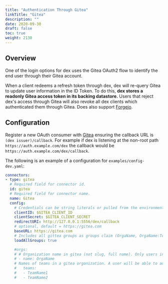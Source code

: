 ```yaml
---
title: "Authentication Through Gitea"
linkTitle: "Gitea"
description: ""
date: 2020-09-30
draft: false
toc: true
weight: 2130
---
```


## Overview

One of the login options for dex uses the Gitea OAuth2 flow to identify the end user through their Gitea account.

When a client redeems a refresh token through dex, dex will re-query Gitea to update user information in the ID Token. To do this, __dex stores a readonly Gitea access token in its backing datastore.__ Users that reject dex's access through Gitea will also revoke all dex clients which authenticated them through Gitea. Does also support [Forgejo](https://forgejo.org/).

## Configuration

Register a new OAuth consumer with [Gitea](https://docs.gitea.com/next/development/oauth2-provider) ensuring the callback URL is `(dex issuer)/callback`. For example if dex is listening at the non-root path `https://auth.example.com/dex` the callback would be `https://auth.example.com/dex/callback`.

The following is an example of a configuration for `examples/config-dev.yaml`:

```yaml
connectors:
- type: gitea
  # Required field for connector id.
  id: gitea
  # Required field for connector name.
  name: Gitea
  config:
    # Credentials can be string literals or pulled from the environment.
    clientID: $GITEA_CLIENT_ID
    clientSecret: $GITEA_CLIENT_SECRET
    redirectURI: http://127.0.0.1:5556/dex/callback
    # optional, default = https://gitea.com
    baseURL: https://gitea.com
    # Includes all gittea groups as groups claim (OrgaName, OrgaName:TeamName) (disabled if orgs is defined)
    loadAllGroups: true 

    #orgs:
    # # Organization name in gitea (not slug, full name). Only users in this gitea organization can authenticate.
    # - name: OrgaName
    # Names of teams in a gitea organization. A user will be able to authenticate if they are members of at least one of these teams. Users in the organization can authenticate if this field is omitted from the config file.
    #   teams:
    #   - TeamName1 
    #   - TeamName2
```

